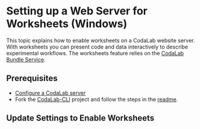 # Setting up a Web Server for Worksheets (Windows)
This topic explains how to enable worksheets on a CodaLab website server. With worksheets you can present code and data interactively to describe experimental workflows. The worksheets feature relies on the [CodaLab Bundle Service](https://github.com/codalab/codalab-cli/blob/master/README.md).

## Prerequisites
- [Configure a CodaLab server](Dev_Configure-CodaLab-for-Development)
- Fork the [CodaLab-CLI](https://github.com/codalab/codalab-cli) project and follow the steps in the [readme](https://github.com/codalab/codalab-cli/blob/master/README.md).

## Update Settings to Enable Worksheets
